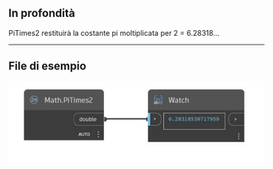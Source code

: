 ## In profondità
PiTimes2 restituirà la costante pi moltiplicata per 2 = 6.28318...
___
## File di esempio

![PiTimes2](./DSCore.Math.PiTimes2_img.jpg)

